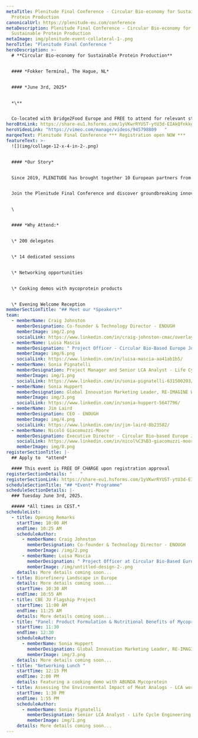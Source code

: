 ```yaml
---
metaTitle: Plenitude Final Conference - Circular Bio-economy for Sustainable
  Protein Production
canonicalUrl: https://plenitude-eu.com/conference
metaDescription: Plenitude Final Conference - Circular Bio-economy for
  Sustainable Protein Production
metaImage: img/plenitude-event-collateral-1-.png
heroTitle: "Plenitude Final Conference "
heroDescription: >-
  # **Circular Bio-economy for Sustainable Protein Production**


  #### *Fokker Terminal, The Hague, NL* 


  #### *June 3rd, 2025*


  *\**


  Co-located with Bridge2Food Europe and FREE to attend for relevant stakeholders, professionals and academics who want to learn more and make an impact.
heroBtnLink: https://share-eu1.hsforms.com/1yVKwrRYUST-ytU3d-EIAkQfnkkg
heroVideoLink: "https://vimeo.com/manage/videos/945798809   "
marqeeText: Plenitude Final Conference *** Registration open NOW ***
featureText: >-
  ![](img/collage-12-x-4-in-2-.png)


  #### *Our Story*


  Since 2019, PLENITUDE has brought together 10 European partners from agri-food, biotechnology, academia, and beyond, powered by €16.9 million in funding from the [Circular Bio-based Europe Joint Undertaking](https://www.cbe.europa.eu/). This consortium has pioneered cutting-edge solutions to advance a sustainable future through a unique circular, minimal-waste process for mycoprotein production and its applications in food and beyond.


  Join the Plenitude Final Conference and discover groundbreaking innovations shaping new bio-based value chains and discuss how these can be actualized in the European landscape! Here, you will learn how these solutions provide environmental, economic, and public health benefits while addressing the world’s most pressing sustainability challenges.


  \    


  #### *Why Attend:*


  \* 200 delegates


  \* 14 dedicated sessions


  \* Networking opportunities


  \* Cooking demos with mycoprotein products


  \* Evening Welcome Reception
memberSectionTitle: "## Meet our *Speakers*"
team:
  - memberName: Craig Johnston
    memberDesignation: Co-founder & Technology Director - ENOUGH
    memberImage: img/2.png
    socialLink: https://www.linkedin.com/in/craig-johnston-cmac/overlay/photo/
  - memberName: Luisa Mascia
    memberDesignation: " Project Officer - Circular Bio-Based Europe Joint Undertaking"
    memberImage: img/6.png
    socialLink: https://www.linkedin.com/in/luisa-mascia-aa41ab1b5/
  - memberName: Sonia Pignatelli
    memberDesignation: Project Manager and Senior LCA Analyst - Life Cycle Engineering SPA
    memberImage: img/1.png
    socialLink: https://www.linkedin.com/in/sonia-pignatelli-631500203/
  - memberName: Sonia Huppert
    memberDesignation: Global Innovation Marketing Leader, RE-IMAGINE WELLNESS™ - IFF
    memberImage: img/3.png
    socialLink: https://www.linkedin.com/in/sonia-huppert-5647796/
  - memberName: Jim Laird
    memberDesignation: CEO - ENOUGH
    memberImage: img/4.png
    socialLink: https://www.linkedin.com/in/jim-laird-8b23582/
  - memberName: Nicoló Giacomuzzi-Moore
    memberDesignation: Executive Director - Circular Bio-based Europe Joint Undertaking
    socialLink: https://www.linkedin.com/in/nicol%C3%B3-giacomuzzi-moore-5b268784/
    memberImage: img/8.png
registerSectionTitle: |-
  ## Apply to  *attend*

  #### This event is FREE OF CHARGE upon registration approval
registerSectionDetails: "   "
registerSectionLink: https://share-eu1.hsforms.com/1yVKwrRYUST-ytU3d-EIAkQfnkkg
scheduleSectionTitle: "## *Event* Programme"
scheduleSectionDetails: |-
  ### Tuesday June 3rd, 2025.

  ##### *All times in CEST.*
scheduleList:
  - title: Opening Remarks
    startTime: 10:00 AM
    endTime: 10:25 AM
    scheduleAuthor:
      - memberName: Craig Johnston
        memberDesignation: Co-founder & Technology Director - ENOUGH
        memberImage: /img/2.png
      - memberName: Luisa Mascia
        memberDesignation: " Project Officer at Circular Bio-Based Europe Joint Undertaking"
        memberImage: /img/untitled-design-2-.png
    details: More details coming soon...
  - title: Biorefinery Landscape in Europe
    details: More details coming soon...
    startTime: 10:30 AM
    endTime: 10:55 AM
  - title: CBE JU Flagship Project
    startTime: 11:00 AM
    endTime: 11:25 AM
    details: More details coming soon...
  - title: "Panel: Product Formulation & Nutritional Benefits of Mycoprotein"
    startTime: 11:30
    endTime: 12:30
    scheduleAuthor:
      - memberName: Sonia Huppert
        memberDesignation: Global Innovation Marketing Leader, RE-IMAGINE WELLNESS™ - IFF
        memberImage: img/3.png
    details: More details coming soon...
  - title: "Networking Lunch "
    startTime: 12:15 PM
    endTime: 2:00 PM
    details: Featuring a cooking demo with ABUNDA Mycoprotein
  - title: Assessing the Environmental Impact of Meat Analogs - LCA work in Plenitude
    startTime: 1:30 PM
    endTime: 1:55 PM
    scheduleAuthor:
      - memberName: Sonia Pignatelli
        memberDesignation: Senior LCA Analyst - Life Cycle Engineering SPA
        memberImage: img/1.png
    details: More details coming soon...
---
```

